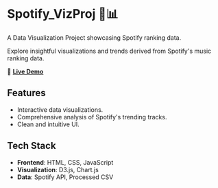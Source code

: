 # Spotify_VizProj 🎵📊  
A Data Visualization Project showcasing Spotify ranking data.  

Explore insightful visualizations and trends derived from Spotify's music ranking data.  

🔗 **[Live Demo](https://ziyon17.github.io/Spotify_VizProj/)**  

## Features  
- Interactive data visualizations.  
- Comprehensive analysis of Spotify's trending tracks.  
- Clean and intuitive UI.  

## Tech Stack  
- **Frontend**: HTML, CSS, JavaScript  
- **Visualization**: D3.js, Chart.js  
- **Data**: Spotify API, Processed CSV  
